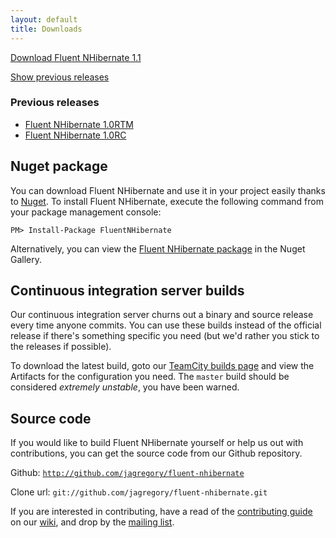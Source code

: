 ```yaml
---
layout: default
title: Downloads
---
```


<p class="mainDownload"><a title="Download the latest Fluent NHibernate release (version 1.1)" href="/downloads/releases/fluentnhibernate-1.1.zip" onclick="javascript:pageTracker._trackEvent('Downloads', 'Release', '/downloads/releases/1.1');"><span>Download</span> Fluent NHibernate 1.1</a></p>

<p class="subtext"><a href="javascript:void(0);" id="previousReleasesToggle">Show previous releases</a></p>

<div id="previousReleases" class="alt">
	<h3>Previous releases</h3>
	<ul>
	  <li><a href="/downloads/releases/fluentnhibernate-1.0RTM.zip" onclick="javascript:pageTracker._trackEvent('Downloads', 'Release', '/downloads/releases/1.0RTM');">Fluent NHibernate 1.0RTM</a></li>
	  <li><a href="/downloads/releases/fluentnhibernate-1.0RC.zip" onclick="javascript:pageTracker._trackEvent('Downloads', 'Release', '/downloads/releases/1.0RC');">Fluent NHibernate 1.0RC</a></li>
	</ul>
</div>

## Nuget package

You can download Fluent NHibernate and use it in your project easily thanks to [Nuget](http://nuget.org). To install Fluent NHibernate, execute the following command from your package management console:

    PM> Install-Package FluentNHibernate

Alternatively, you can view the [Fluent NHibernate package](http://nuget.org/List/Packages/FluentNHibernate) in the Nuget Gallery.

## Continuous integration server builds
    
Our continuous integration server churns out a binary and source release every time anyone commits. You can use these builds instead of the official release if there's something specific you need (but we'd rather you stick to the releases if possible).

To download the latest build, goto our [TeamCity builds page](http://teamcity.codebetter.com/project.html?projectId=project8&tab=projectOverview&guest=1) and view the Artifacts for the configuration you need. The `master` build should be considered *extremely unstable*, you have been warned.
    
## Source code

If you would like to build Fluent NHibernate yourself or help us out with contributions, you can get the source code from our Github repository.
  
<div class="alt">
  <p>Github: <code><a href="http://github.com/jagregory/fluent-nhibernate">http://github.com/jagregory/fluent-nhibernate</a></code></p>
  <p>Clone url: <code>git://github.com/jagregory/fluent-nhibernate.git</code></p>
</div>

If you are interested in contributing, have a read of the [contributing guide](http://wiki.fluentnhibernate.org/Contributing) on our [wiki](http://wiki.fluentnhibernate.org), and drop by the [mailing list](http://groups.google.com/group/fluent-nhibernate).